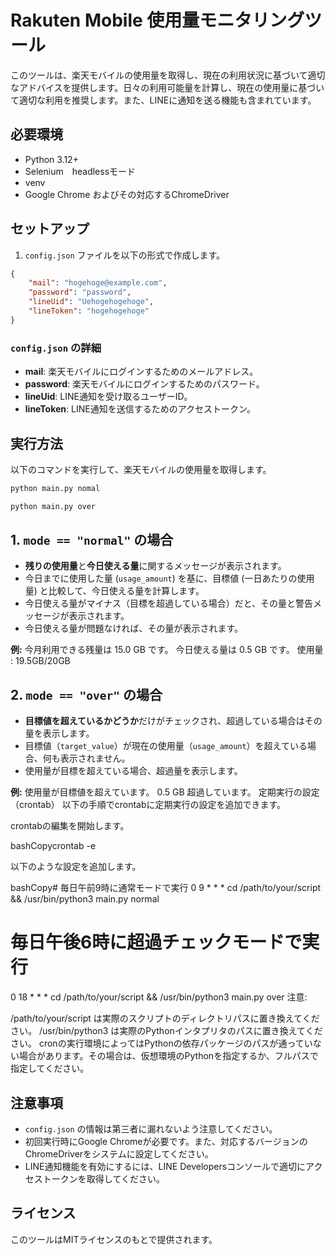 # Rakuten Mobile 使用量モニタリングツール

このツールは、楽天モバイルの使用量を取得し、現在の利用状況に基づいて適切なアドバイスを提供します。日々の利用可能量を計算し、現在の使用量に基づいて適切な利用を推奨します。また、LINEに通知を送る機能も含まれています。

## 必要環境

- Python 3.12+
- Selenium　headlessモード
- venv
- Google Chrome およびその対応するChromeDriver

## セットアップ

1. `config.json` ファイルを以下の形式で作成します。

```json
{
    "mail": "hogehoge@example.com",
    "password": "password",
    "lineUid": "Uehogehogehoge",
    "lineToken": "hogehogehoge"
}
```

### `config.json` の詳細

- **mail**: 楽天モバイルにログインするためのメールアドレス。
- **password**: 楽天モバイルにログインするためのパスワード。
- **lineUid**: LINE通知を受け取るユーザーID。
- **lineToken**: LINE通知を送信するためのアクセストークン。

## 実行方法

以下のコマンドを実行して、楽天モバイルの使用量を取得します。

```bash
python main.py nomal
```

```bash
python main.py over
```

## 1. `mode == "normal"` の場合

- **残りの使用量**と**今日使える量**に関するメッセージが表示されます。
- 今日までに使用した量 (`usage_amount`) を基に、目標値 (一日あたりの使用量) と比較して、今日使える量を計算します。
- 今日使える量がマイナス（目標を超過している場合）だと、その量と警告メッセージが表示されます。
- 今日使える量が問題なければ、その量が表示されます。

**例:**
今月利用できる残量は 15.0 GB です。 今日使える量は 0.5 GB です。 使用量 : 19.5GB/20GB

## 2. `mode == "over"` の場合

- **目標値を超えているかどうか**だけがチェックされ、超過している場合はその量を表示します。
- 目標値（`target_value`）が現在の使用量（`usage_amount`）を超えている場合、何も表示されません。
- 使用量が目標を超えている場合、超過量を表示します。

**例:**
使用量が目標値を超えています。 0.5 GB 超過しています。
定期実行の設定（crontab）
以下の手順でcrontabに定期実行の設定を追加できます。

crontabの編集を開始します。

bashCopycrontab -e

以下のような設定を追加します。

bashCopy# 毎日午前9時に通常モードで実行
0 9 * * * cd /path/to/your/script && /usr/bin/python3 main.py normal

# 毎日午後6時に超過チェックモードで実行
0 18 * * * cd /path/to/your/script && /usr/bin/python3 main.py over
注意:

/path/to/your/script は実際のスクリプトのディレクトリパスに置き換えてください。
/usr/bin/python3 は実際のPythonインタプリタのパスに置き換えてください。
cronの実行環境によってはPythonの依存パッケージのパスが通っていない場合があります。その場合は、仮想環境のPythonを指定するか、フルパスで指定してください。


## 注意事項

- `config.json` の情報は第三者に漏れないよう注意してください。
- 初回実行時にGoogle Chromeが必要です。また、対応するバージョンのChromeDriverをシステムに設定してください。
- LINE通知機能を有効にするには、LINE Developersコンソールで適切にアクセストークンを取得してください。

## ライセンス

このツールはMITライセンスのもとで提供されます。
